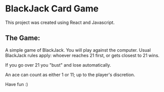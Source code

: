 # BlackJack Card Game

This project was created using React and Javascript.

## The Game:
A simple game of BlackJack. You will play against the computer. 
Usual BlackJack rules apply: whoever reaches 21 first, or gets closest to 21 wins. 

If you go over 21 you "bust" and lose automatically.

An ace can count as either 1 or 11; up to the player's discretion.


Have fun :) 








